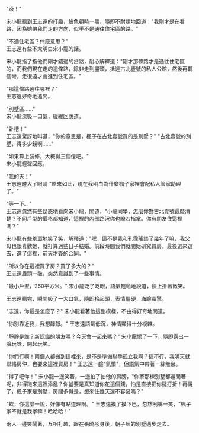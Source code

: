 "滾！"

宋小龍聽到王志遠的打趣，臉色頓時一黑，隨即不耐煩地回道："我剛才是在看路，因為她帶我們走的方向，似乎不是通往住宅區的路。"

"不通住宅區？什麼意思？"  
王志遠有些不太明白宋小龍的話。

宋小龍指了指他們剛才錯過的岔路，耐心解釋道："剛才那條路才是通往住宅區的，而我們現在走的這條路，除非走到盡頭，抵達古北壹號的私人公館，然後再轉個彎，走很遠才會進到住宅區。"

"那這條路通往哪裡？"  
王志遠好奇地追問。

"別墅區……"  
宋小龍深吸一口氣，緩緩回應道。

"卧槽！"  
王志遠驚訝地叫道，"你的意思是，楓子在古北壹號買的是別墅？"
"古北壹號的別墅，得多少錢啊……"  

"如果算上裝修，大概得三個億吧。"  
宋小龍輕聲回應。

"我的天！"  
王志遠瞪大了眼睛
"原來如此，現在我明白為什麼楓子家裡會配私人管家助理了。"

"等一下。"  
王志遠忽然有些疑惑地看向宋小龍，問道，"小龍同學，怎麼你對古北壹號這麼清楚？不同戶型的價格都知道，這裡的內部路況你也瞭若指掌。你有朋友住這裡嗎？"

宋小龍有些羞澀地笑了笑，解釋道："嘿，這不是我和孔霈瑤談了幾年了嘛，我父母也很喜歡她，就打算過些日子結婚。前段時間我們就開始研究買房，最後選來選去，選了這裡，前天才簽的合同。"

"所以你在這裡買了房？買了多大的？"  
王志遠眉頭一皺，突然意識到了一些事情。

"最小戶型，260平方米。"
宋小龍眨了眨眼，語氣輕鬆地說道，臉上掛著微笑。

王志遠聽完，瞬間吸了一大口氣，隨即抬起頭，表情僵硬，滿臉震驚。

"志遠，你這是怎麼了？"
宋小龍看著他這副模樣，不由得好奇地問道。

"你別靠近我，我想靜靜。"
王志遠語氣低沉，神情顯得十分複雜。

"靜靜是誰？新認識的朋友嗎？今天會一起來嗎？"
宋小龍愣了一下，隨即露出一臉玩味，開起玩笑。

"你們行啊！兩個人都搬到這裡來，是不是準備聯手孤立我啊？這不行，我明天就聯絡房仲，也要來這裡買房！"
王志遠一臉"氣憤"，但語氣中帶著一絲無奈。

"得了吧你！"
宋小龍一邊笑著，一邊拍了拍他的肩膀，"你家那棟別墅都還閒著呢，非得跑來這裡添亂？你爸要是真知道你花這個錢，怕是直接把你腿打折！再說了，楓子家是別墅，房間多得是，想來住幾天還不容易嗎？"

"欸，你這麼一說，好像有點道理啊。"
王志遠摸了摸下巴，忽然咧嘴一笑，"楓子家不就是我家嘛！哈哈哈！"

兩人一邊笑鬧著，互相打趣，跟在張曉彤身後，朝子辰的別墅邁步走去。


